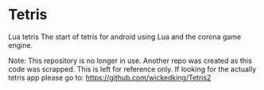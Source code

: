 Tetris
======

Lua tetris
The start of tetris for android using Lua and the corona game engine. 

Note: This repository is no longer in use. Another repo was created as this code was scrapped. This is left for reference only. If looking for the actually tetris app please go to: https://github.com/wickedking/Tetris2
